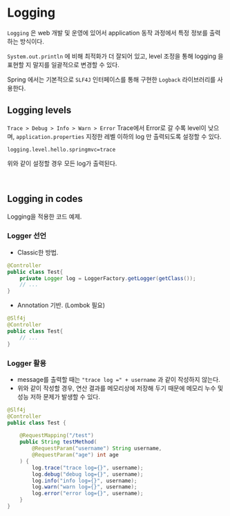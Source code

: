 # Logging
`Logging` 은 web 개발 및 운영에 있어서 application 동작 과정에서 특정 정보를 출력하는 방식이다.

`System.out.println` 에 비해 최적화가 더 잘되어 있고, level 조정을 통해 logging 을 표현할 지 말지를 일괄적으로 변경할 수 있다.

Spring 에서는 기본적으로 `SLF4J` 인터페이스를 통해 구현한 `Logback` 라이브러리를 사용한다.

## Logging levels
`Trace > Debug > Info > Warn > Error`
Trace에서 Error로 갈 수록 level이 낮으며, `application.properties` 지정한 레벨 이하의 log 만 출력되도록 설정할 수 있다.

```application.properties
logging.level.hello.springmvc=trace
```

위와 같이 설정할 경우 모든 log가 출력된다.

</br>

## Logging in codes
Logging을 적용한 코드 예제.

### Logger 선언
- Classic한 방법.
```java
@Controller
public class Test{
    private Logger log = LoggerFactory.getLogger(getClass());
    // ...
}
```
- Annotation 기반. (Lombok 필요)
```java
@Slf4j
@Controller
public class Test{
    // ...
}
```

### Logger 활용
- message를 출력할 때는 `"trace log =" + username` 과 같이 작성하지 않는다.
- 위와 같이 작성할 경우, 연산 결과를 메모리상에 저장해 두기 때문에 메모리 누수 및 성능 저하 문제가 발생할 수 있다.
```java
@Slf4j
@Controller
public class Test {
    
    @RequestMapping("/test")
    public String testMethod(
        @RequestParam("username") String username,
        @RequestParam("age") int age
    ) {
        log.trace("trace log={}", username);
        log.debug("debug log={}", username);
        log.info("info log={}", username);
        log.warn("warn log={}", username);
        log.error("error log={}", username);
    }
}
```